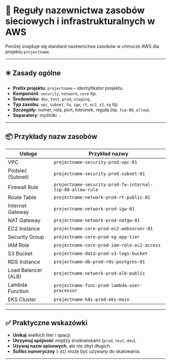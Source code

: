 
# 📘 Reguły nazewnictwa zasobów sieciowych i infrastrukturalnych w AWS

Poniżej znajduje się standard nazewnictwa zasobów w chmurze AWS dla projektu `projectname`.

---

## ✳️ Zasady ogólne

- **Prefix projektu**: `projectname` – identyfikator projektu.
- **Komponent**: `security`, `network`, `core` itp.
- **Środowisko**: `dev`, `test`, `prod`, `staging`.
- **Typ zasobu**: `vpc`, `subnet`, `fw`, `igw`, `rt`, `ec2`, `s3`, `sg` itp.
- **Szczegóły**: numer, rola, port, kierunek, reguła (np. `tcp-80`, `allow`).
- **Separatory**: myślniki `-`.

---

## 📦 Przykłady nazw zasobów

| **Usługa**           | **Przykład nazwy**                                           |
|----------------------|--------------------------------------------------------------|
| VPC                  | `projectname-security-prod-vpc-01`                             |
| Podsieć (Subnet)     | `projectname-security-prod-subnet-01`                          |
| Firewall Rule        | `projectname-security-prod-fw-internal-tcp-80-allow-rule`      |
| Route Table          | `projectname-network-prod-rt-public-01`                        |
| Internet Gateway     | `projectname-network-prod-igw-01`                              |
| NAT Gateway          | `projectname-network-prod-natgw-01`                            |
| EC2 Instance         | `projectname-core-prod-ec2-webserver-01`                       |
| Security Group       | `projectname-core-prod-sg-app-tier`                            |
| IAM Role             | `projectname-core-prod-iam-role-ec2-access`                    |
| S3 Bucket            | `projectname-data-prod-s3-logs-bucket`                         |
| RDS Instance         | `projectname-db-prod-rds-postgres-01`                          |
| Load Balancer (ALB)  | `projectname-network-prod-alb-public`                          |
| Lambda Function      | `projectname-func-prod-lambda-user-processor`                  |
| EKS Cluster          | `projectname-k8s-prod-eks-main`                                |

---

## ✅ Praktyczne wskazówki

- **Unikaj** wielkich liter i spacji.
- **Utrzymuj spójność** między środowiskami (`prod`, `test`, `dev`).
- **Używaj nazw opisowych**, ale nie zbyt długich.
- **Sufiks numeryczny** (`-01`) może być używany do skalowania.

---

